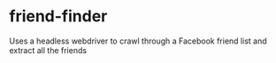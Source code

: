 # friend-finder
Uses a headless webdriver to crawl through a Facebook friend list and extract all the friends
